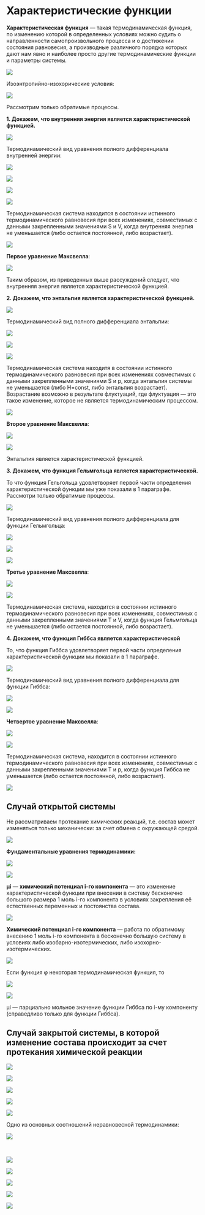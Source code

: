 # Характеристические функции

**Характеристическая функция** — такая термодинамическая функция, по изменению которой в определенных условиях можно судить о направленности самопроизвольного процесса и о достижении состояния равновесия, а производные различного порядка которых дают нам явно и наиболее просто другие термодинамические функции и параметры системы.

![](images/harakteristicheskie-funkcii/clip_image001.png)

Изоэнтропийно-изохорические условия:

![](images/harakteristicheskie-funkcii/clip_image001_0000.png)

Рассмотрим только обратимые процессы.

**1. Докажем, что внутренняя энергия является характеристической функцией.**

![](images/harakteristicheskie-funkcii/clip_image001_0001.png)

Термодинамический вид уравнения полного дифференциала внутренней энергии:

![](images/harakteristicheskie-funkcii/clip_image001_0002.png)

![](images/harakteristicheskie-funkcii/clip_image001_0003.png)

![](images/harakteristicheskie-funkcii/clip_image001_0004.png)

![](images/harakteristicheskie-funkcii/harakteristicheskie-funkcii_clip_image001.png)

Термодинамическая система находится в состоянии истинного термодинамического равновесия при всех изменениях, совместимых с данными закрепленными значениями S и V, когда внутренняя энергия не уменьшается (либо остается постоянной, либо возрастает).

![](images/harakteristicheskie-funkcii/harakteristicheskie-funkcii_clip_image001_0000.png)

**Первое уравнение Максвелла**:

![](images/harakteristicheskie-funkcii/harakteristicheskie-funkcii_clip_image001_0001.png)

Таким образом, из приведенных выше рассуждений следует, что внутренняя энергия является характеристической функцией.

**2. Докажем, что энтальпия является характеристической функцией.**

![](images/harakteristicheskie-funkcii/harakteristicheskie-funkcii_clip_image001_0002.png)

Термодинамический вид полного дифференциала энтальпии:

![](images/harakteristicheskie-funkcii/harakteristicheskie-funkcii_clip_image001_0003.png)

![](images/harakteristicheskie-funkcii/harakteristicheskie-funkcii_clip_image001_0004.png)

![](images/harakteristicheskie-funkcii/harakteristicheskie-funkcii_clip_image001_0005.png)

Термодинамическая система находитя в состоянии истинного термодинамического равновесия при всех изменениях совместимых с данными закрепленными значениями S и p, когда энтальпия системы не уменьшается (либо H=const, либо энтальпия возрастает). Возрастание возможно в результате флуктуаций, где флуктуация — это такое изменение, которое не является термодинамическим процессом.

![](images/harakteristicheskie-funkcii/harakteristicheskie-funkcii_clip_image001_0006.png)

**Второе уравнение Максвелла**:

![](images/harakteristicheskie-funkcii/harakteristicheskie-funkcii_clip_image001_0007.png)

![](images/harakteristicheskie-funkcii/harakteristicheskie-funkcii_clip_image001_0008.png)

Энтальпия является характеристической функцией.

**3. Докажем, что функция Гельмгольца является характеристической.**

То что функция Гельгольца удовлетворяет первой части определения характеристической функции мы уже показали в 1 параграфе. Рассмотри только обратимые процессы.

![](images/harakteristicheskie-funkcii/harakteristicheskie-funkcii_clip_image001_0009.png)

Термодинамический вид уравнения полного дифференциала для функции Гельмгольца:

![](images/harakteristicheskie-funkcii/harakteristicheskie-funkcii_clip_image001_0010.png)

![](images/harakteristicheskie-funkcii/harakteristicheskie-funkcii_clip_image001_0011.png)

![](images/harakteristicheskie-funkcii/harakteristicheskie-funkcii_clip_image001_0012.png)

**Третье уравнение Максвелла**:

![](images/harakteristicheskie-funkcii/harakteristicheskie-funkcii_clip_image001_0013.png)

![](images/harakteristicheskie-funkcii/harakteristicheskie-funkcii_clip_image001_0014.png)

Термодинамическая система, находится в состоянии истинного термодинамического равновесия при всех изменениях, совместимых с данными закрепленными значениями T и V, когда функция Гельмгольца не уменьшается (либо остается постоянной, либо возрастает).

**4. Докажем, что функция Гиббса является характеристической**

То, что функция Гиббса удовлетворяет первой части определения характеристической функции мы показали в 1 параграфе.

![](images/harakteristicheskie-funkcii/harakteristicheskie-funkcii_clip_image001_0015.png)

Термодинамический вид уравнения полного дифференциала для функции Гиббса:

![](images/harakteristicheskie-funkcii/harakteristicheskie-funkcii_clip_image001_0016.png)

![](images/harakteristicheskie-funkcii/harakteristicheskie-funkcii_clip_image001_0017.png)

**Четвертое уравнение Максвелла**:

![](images/harakteristicheskie-funkcii/harakteristicheskie-funkcii_clip_image001_0018.png)

![](images/harakteristicheskie-funkcii/harakteristicheskie-funkcii_clip_image001_0019.png)

Термодинамическая система, находится в состоянии истинного термодинамического равновесия при всех изменениях, совместимых с данными закрепленными значениями T и p, когда функция Гиббса не уменьшается (либо остается постоянной, либо возрастает).

![](images/harakteristicheskie-funkcii/harakteristicheskie-funkcii_clip_image001_0020.png)

## Cлучай открытой системы

Не рассматриваем протекание химических реакций, т.е. состав может изменяться только механически: за счет обмена с окружающей средой.

![](images/harakteristicheskie-funkcii/harakteristicheskie-funkcii_clip_image001_0021.png)

**Фундаментальные уравнения термодинамики:**

![](images/harakteristicheskie-funkcii/harakteristicheskie-funkcii_clip_image001_0022.png)

![](images/harakteristicheskie-funkcii/harakteristicheskie-funkcii_clip_image001_0023.png)

**μi** — **химический потенциал i-го компонента** — это изменение характеристической функции при внесении в систему бесконечно большого размера 1 моль i-го компонента в условиях закрепления её естественных переменных и постоянства состава.

![](images/harakteristicheskie-funkcii/harakteristicheskie-funkcii_clip_image001_0024.png)

**Химический потенциал i-го компонента** — работа по обратимому внесению 1 моль i-го компонента в бесконечно большую систему в условиях либо изобарно-изотермических, либо изохорно-изотермических.

![](images/harakteristicheskie-funkcii/harakteristicheskie-funkcii_clip_image001_0025.png)

Если функция φ некоторая термодинамическая функция, то

![](images/harakteristicheskie-funkcii/harakteristicheskie-funkcii_clip_image001_0026.png)

![](images/harakteristicheskie-funkcii/harakteristicheskie-funkcii_clip_image001_0027.png)

μi — парциально мольное значение функции Гиббса по i-му компоненту (справедливо только для функции Гиббса).

## Cлучай закрытой системы, в которой изменение состава происходит за счет протекания химической реакции

![](images/harakteristicheskie-funkcii/harakteristicheskie-funkcii_clip_image001_0028.png)

![](images/harakteristicheskie-funkcii/harakteristicheskie-funkcii_clip_image001_0029.png)

![](images/harakteristicheskie-funkcii/harakteristicheskie-funkcii_clip_image001_0030.png)

![](images/harakteristicheskie-funkcii/harakteristicheskie-funkcii_clip_image001_0031.png)

![](images/harakteristicheskie-funkcii/harakteristicheskie-funkcii_clip_image001_0032.png)

Одно из основных соотношений неравновесной термодинамики:

![](images/harakteristicheskie-funkcii/harakteristicheskie-funkcii_clip_image001_0033.png)

 

![](images/harakteristicheskie-funkcii/harakteristicheskie-funkcii_clip_image001_0034.png)

![](images/harakteristicheskie-funkcii/harakteristicheskie-funkcii_clip_image001_0035.png)

![](images/harakteristicheskie-funkcii/harakteristicheskie-funkcii_clip_image001_0036.png)

![](images/harakteristicheskie-funkcii/harakteristicheskie-funkcii_clip_image001_0037.png)

![](images/harakteristicheskie-funkcii/harakteristicheskie-funkcii_clip_image001_0038.png)

